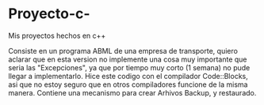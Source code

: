 # Proyecto-c-
Mis proyectos hechos en c++


Consiste en un programa ABML de una empresa de transporte, 
quiero aclarar que en esta version no implemente una cosa muy
importante que seria las "Excepciones", ya que por tiempo muy
corto (1 semana) no pude llegar a implementarlo.
Hice este codigo con el compilador Code::Blocks,
asi que no estoy seguro que en otros compiladores funcione
de la misma manera. Contiene una  mecanismo para crear Arhivos Backup,
y restaurado.
